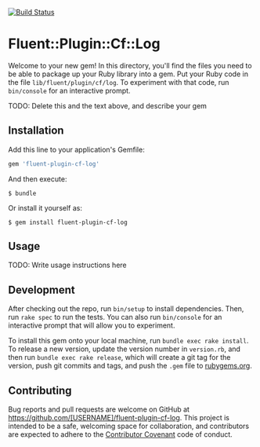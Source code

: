 [![Build Status](https://travis-ci.org/osamunmun/fluent-plugin-cf-log.svg?branch=master)](https://travis-ci.org/osamunmun/fluent-plugin-cf-log)


# Fluent::Plugin::Cf::Log

Welcome to your new gem! In this directory, you'll find the files you need to be able to package up your Ruby library into a gem. Put your Ruby code in the file `lib/fluent/plugin/cf/log`. To experiment with that code, run `bin/console` for an interactive prompt.

TODO: Delete this and the text above, and describe your gem

## Installation

Add this line to your application's Gemfile:

```ruby
gem 'fluent-plugin-cf-log'
```

And then execute:

    $ bundle

Or install it yourself as:

    $ gem install fluent-plugin-cf-log

## Usage

TODO: Write usage instructions here

## Development

After checking out the repo, run `bin/setup` to install dependencies. Then, run `rake spec` to run the tests. You can also run `bin/console` for an interactive prompt that will allow you to experiment.

To install this gem onto your local machine, run `bundle exec rake install`. To release a new version, update the version number in `version.rb`, and then run `bundle exec rake release`, which will create a git tag for the version, push git commits and tags, and push the `.gem` file to [rubygems.org](https://rubygems.org).

## Contributing

Bug reports and pull requests are welcome on GitHub at https://github.com/[USERNAME]/fluent-plugin-cf-log. This project is intended to be a safe, welcoming space for collaboration, and contributors are expected to adhere to the [Contributor Covenant](contributor-covenant.org) code of conduct.

